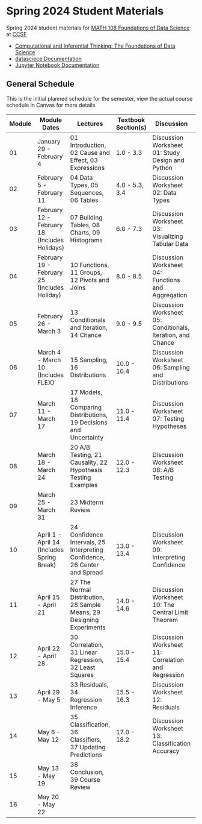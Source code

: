 # Spring 2024 Student Materials
Spring 2024 student materials for [MATH 108 Foundations of Data Science](https://www.ccsf.edu/node/167501) at [CCSF](https://www.ccsf.edu)

* [Computational and Inferential Thinking: The Foundations of Data Science](https://inferentialthinking.com/)
* [datasciece Documentation](https://datascience.readthedocs.io/)
* [Jupyter Notebook Documentation](https://jupyter-notebook.readthedocs.io/)

## General Schedule
This is the initial planned schedule for the semester, view the actual course schedule in Canvas for more details.

|Module|Module Dates                                 |Lectures                                                                 |Textbook Section(s)|Discussion                                                  |Lab Activity                               |Homework                               |Project                               |Exam   |
|------|---------------------------------------------|-------------------------------------------------------------------------|-------------------|------------------------------------------------------------|-------------------------------------------|---------------------------------------|--------------------------------------|-------|
|01    |January 29 - February 4                      |01 Introduction, 02 Cause and Effect, 03 Expressions                     |1.0 - 3.3          |Discussion Worksheet 01: Study Design and Python            |Lab 01: Jupyter and Python                 |Homework 01: Causality and Expressions |                                      |       |
|02    |February 5 - February 11                     |04 Data Types, 05 Sequences, 06 Tables                                   |4.0 - 5.3, 3.4     |Discussion Worksheet 02: Data Types                         |Lab 02: Data Types                         |Homework 02: Arrays and Tables         |                                      |       |
|03    |February 12 - February 18 (Includes Holidays)|07 Building Tables, 08 Charts, 09 Histograms                             |6.0 - 7.3          |Discussion Worksheet 03: Visualizing Tabular Data           |Lab 03: Visualizations                     |Homework 03: Visualizations            |                                      |       |
|04    |February 19 - February 25 (Includes Holiday) |10 Functions, 11 Groups, 12 Pivots and Joins                             |8.0 - 8.5          |Discussion Worksheet 04: Functions and Aggregation          |Lab 04: Functions and Aggregation          |Homework 04: Data Analysis             |                                      |       |
|05    |February 26 - March 3                        |13 Conditionals and Iteration, 14 Chance                                 |9.0 - 9.5          |Discussion Worksheet 05: Conditionals, Iteration, and Chance|Lab 05: Conditionals, Iteration, and Chance|Homework 05: Simulation and Chance     |Project1: World Population and Poverty|       |
|06    |March 4 - March 10 (Includes FLEX)           |15 Sampling, 16 Distributions                                            |10.0 - 10.4        |Discussion Worksheet 06: Sampling and Distributions         |Project 1: Checkpoint                      |Homework 06: Sampling                  |                                      |       |
|07    |March 11 - March 17                          |17 Models, 18 Comparing Distributions, 19 Decisions and Uncertainty      |11.0 - 11.4        |Discussion Worksheet 07: Testing Hypotheses                 |Lab 06: Testing Hypotheses                 |Homework 07: Testing Hypotheses        |                                      |       |
|08    |March 18 - March 24                          |20 A/B Testing, 21 Causality, 22 Hypothesis Testing Examples             |12.0 - 12.3        |Discussion Worksheet 08: A/B Testing                        |Lab 07: A/B Testing                        |Homework 08: A/B Testing               |                                      |       |
|09    |March 25 - March 31                          |23 Midterm Review                                                        |                   |                                                            |                                           |                                       |Project 2: Climate                    |Midterm|
|10    |April 1 - April 14 (Includes Spring Break)   |24 Confidence Intervals, 25 Interpreting Confidence, 26 Center and Spread|13.0 - 13.4        |Discussion Worksheet 09: Interpreting Confidence            |Lab 08: Confidence Intervals               |Homework 09: Estimation                |                                      |       |
|11    |April 15 - April 21                          |27 The Normal Distribution, 28 Sample Means, 29 Designing Experiments    |14.0 - 14.6        |Discussion Worksheet 10: The Central Limit Theorem          |Project 2: Checkpoint                      |Homework 10: Designing Experiments     |                                      |       |
|12    |April 22 - April 28                          |30 Correlation, 31 Linear Regression, 32 Least Squares                   |15.0 - 15.4        |Discussion Worksheet 11: Correlation and Regression         |Lab 09: Linear Regression                  |Homework 11: Correlation and Regression|Project 3: Movie Classification       |       |
|13    |April 29 - May 5                             |33 Residuals, 34 Regression Inference                                    |15.5 - 16.3        |Discussion Worksheet 12: Residuals                          |Lab 10: Residuals                          |Homework 12: Error Analysis            |                                      |       |
|14    |May 6 - May 12                               |35 Classification, 36 Classifiers, 37 Updating Predictions               |17.0 - 18.2        |Discussion Worksheet 13: Classification Accuracy            |Lab 11: k-NN                               |Homework 13: Classification            |                                      |       |
|15    |May 13 - May 19                              |38 Conclusion, 39 Course Review                                          |                   |                                                            |Project 3: Checkpoint                      |                                       |                                      |       |
|16    |May 20 - May 22                              |                                                                         |                   |                                                            |                                           |                                       |                                      |Final  |
